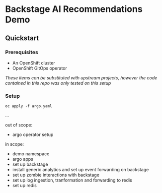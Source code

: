 # Backstage AI Recommendations Demo

## Quickstart

### Prerequisites

-   An OpenShift cluster
-   OpenShift GitOps operator

_These items can be substituted with upstream projects, however the code contained in this repo was only tested on this setup_

### Setup

`oc apply -f argo.yaml`

...

out of scope:

-   argo operator setup

in scope:

-   demo namespace
-   argo apps
-   set up backstage
-   install generic analytics and set up event forwarding on backstage
-   set up zombie interactions with backstage
-   set up log ingestion, tranformation and forwarding to redis
-   set up redis
